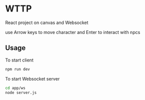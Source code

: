 # WTTP

React project on canvas and Websocket

use Arrow keys to move character and Enter to interact with npcs

## Usage

To start client 
```bash
npm run dev
```

To start Websocket server

```bash
cd app/ws
node server.js
```
